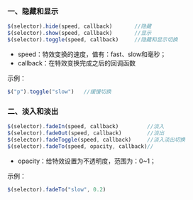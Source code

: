 ### 一、隐藏和显示

```javascript
$(selector).hide(speed, callback)		//隐藏
$(selector).show(speed, callback)		//显示
$(selector).toggle(speed, callback)		//隐藏和显示切换
```

- speed：特效变换的速度，值有：fast、slow和毫秒；
- callback：在特效变换完成之后的回调函数

示例：

```javascript
$("p").toggle("slow")	//缓慢切换
```



### 二、淡入和淡出

```javascript
$(selector).fadeIn(speed, callback)			//淡入
$(selector).fadeOut(speed, callback)		//淡出
$(selector).fadeToggle(speed, callback)		//淡入淡出切换
$(selector).fadeTo(speed, opacity, callback)//
```

- opacity：给特效设置为不透明度，范围为：0~1；

示例：

```javascript
$(selector).fadeTo("slow", 0.2)
```

